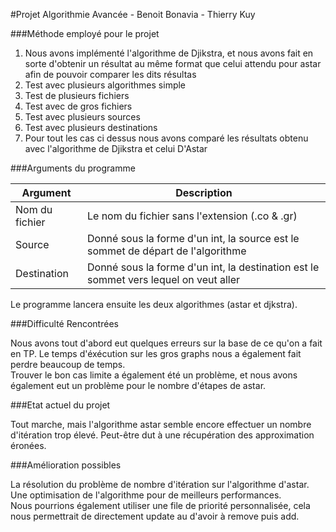 #Projet Algorithmie Avancée - Benoit Bonavia - Thierry Kuy


###Méthode employé pour le projet

1. Nous avons implémenté l'algorithme de Djikstra, et nous avons fait en sorte d'obtenir un résultat au même format que celui attendu pour astar afin de pouvoir comparer les dits résultas
2. Test avec plusieurs algorithmes simple
3. Test de plusieurs fichiers
4. Test avec de gros fichiers
5. Test avec plusieurs sources
6. Test avec plusieurs destinations
7. Pour tout les cas ci dessus nous avons comparé les résultats obtenu avec l'algorithme de Djikstra et celui D'Astar

###Arguments du programme

| Argument | Description |
|---|---|
|Nom du fichier|Le nom du fichier sans l'extension (.co & .gr)|
|Source|Donné sous la forme d'un int, la source est le sommet de départ de l'algorithme|
|Destination|Donné sous la forme d'un int, la destination est le sommet vers lequel on veut aller|

Le programme lancera ensuite les deux algorithmes (astar et djkstra).

###Difficulté Rencontrées

Nous avons tout d'abord eut quelques erreurs sur la base de ce qu'on a fait en TP. Le temps d'éxécution sur les gros graphs nous a également fait perdre beaucoup de temps.<br/>
Trouver le bon cas limite a également été un problème, et nous avons également eut un problème pour le nombre d'étapes de astar.

###Etat actuel du projet

Tout marche, mais l'algorithme astar semble encore effectuer un nombre d'itération trop élevé. Peut-être dut à une récupération des approximation éronées.

###Amélioration possibles

La résolution du problème de nombre d'itération sur l'algorithme d'astar. <br/>
Une optimisation de l'algorithme pour de meilleurs performances.<br/>
Nous pourrions également utiliser une file de priorité personnalisée, cela nous permettrait de directement update au d'avoir à remove puis add.